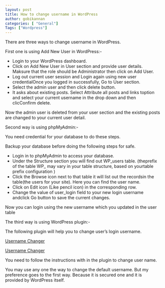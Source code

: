 ```yaml
---
layout: post
title: How to change username in WordPress
author: gobikannan
categories: [ "General"]
Tags: ["Wordpress"]
---
```


There are three ways to change username in WordPress.

First one is using Add New User in WordPress:-


* Login to your WordPress dashboard.
* Click on Add New User in User section and provide user details. Maksure that the role should be Administrator then click on Add User.
* Log out current user session and Login again using new user credentialOnce you logged in successfully, Go to User section.
* Select the admin user and then click delete button.
* It asks about existing posts. Select Attribute all posts and links toption and select your current username in the drop down and then clicConfirm delete.   

Now the admin user is deleted from your user section and the existing posts are changed to your current user detail.

Second way is using phpMyAdmin:-

You need credential for your database to do these steps.

Backup your database before doing the following steps for safe.


* Login in to phpMyAdmin to access your database.
* Under the Structure section you will find out WP_users table. (theprefix of the table WP_ may vary in your table structure, based on yourtable prefix configuration )
* Click the Browse icon next to that table it will list out the recordsin the table(the users for your site). Here you can find the user name.
* Click on Edit icon (Like pencil icon) in the corresponding row.
* Change the value of user_login field to your new login username andclick Go button to save the current changes.
    
Now you can login using the new username which you updated in the user table

The third way is using WordPress plugin:-

The following plugin will help you to change user’s login username.


<a href="https://wordpress.org/plugins/username-changer/" title="Username Changer" target="_blank">Username Changer</a>

<a href="https://wordpress.org/plugins/user-id-changer/" title="User ID Changer" target="_blank">Username Changer</a>


You need to follow the instructions with in the plugin to change user name.

You may use any one the way to change the default username. But my preference goes to the first way. Because it is secured one and it is provided by WordPress itself.

